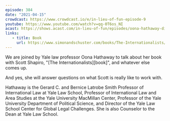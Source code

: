 ```yaml
---
episode: 384
date: "2021-04-15"
crowdcast: https://www.crowdcast.io/e/in-lieu-of-fun-episode-9
youtube: https://www.youtube.com/watch?v=qq-0T6os_NI
acast: https://shows.acast.com/in-lieu-of-fun/episodes/oona-hathaway-dishes-on-the-internationalists
links:
   - title: Book
     url: https://www.simonandschuster.com/books/The-Internationalists/Oona-A-Hathaway/9781501109874
---
```

We are joined by Yale law professor Oona Hathaway to talk about her book with
Scott Shapiro, "[The Internationalists][book]", and whatever else comes up.

And yes, she will answer questions on what Scott is really like to work with.

Hathaway is the Gerard C. and Bernice Latrobe Smith Professor of International
Law at Yale Law School, Professor of International Law and Area Studies at the
Yale University MacMillan Center, Professor of the Yale University Department
of Political Science, and Director of the Yale Law School Center for Global
Legal Challenges. She is also Counselor to the Dean at Yale Law School.
